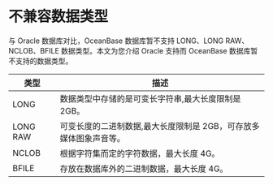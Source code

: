 # 不兼容数据类型

与 Oracle 数据库对比，OceanBase 数据库暂不支持 LONG、LONG RAW、NCLOB、BFILE 数据类型。本文为您介绍 Oracle 支持而 OceanBase 数据库暂不支持的数据类型。

|    类型    |                 描述                  |
|----------|-------------------------------------|
| LONG     | 数据类型中存储的是可变长字符串,最大长度限制是 2GB。         |
| LONG RAW | 可变长度的二进制数据,最大长度限制是 2GB，可存放多媒体图象声音等。 |
| NCLOB    | 根据字符集而定的字符数据，最大长度 4G。               |
| BFILE    | 存放在数据库外的二进制数据，最大长度 4G。              |

